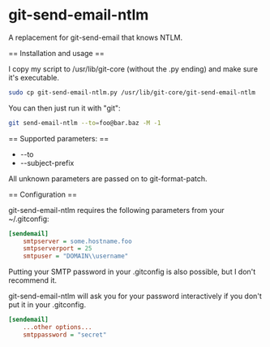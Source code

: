 # git-send-email-ntlm
A replacement for git-send-email that knows NTLM.


== Installation and usage ==

I copy my script to /usr/lib/git-core (without the .py ending) and make sure it's
executable.

```bash
sudo cp git-send-email-ntlm.py /usr/lib/git-core/git-send-email-ntlm
```

You can then just run it with "git":

```bash
git send-email-ntlm --to=foo@bar.baz -M -1
```

== Supported parameters: ==

* --to
* --subject-prefix

All unknown parameters are passed on to git-format-patch.


== Configuration ==

git-send-email-ntlm requires the following parameters from your ~/.gitconfig:
```ini
[sendemail]
    smtpserver = some.hostname.foo
    smtpserverport = 25
    smtpuser = "DOMAIN\\username"
```

Putting your SMTP password in your .gitconfig is also possible, but I don't recommend it.

git-send-email-ntlm will ask you for your password interactively if you don't put it in your .gitconfig.

```ini
[sendemail]
    ...other options...
    smtppassword = "secret"
```
